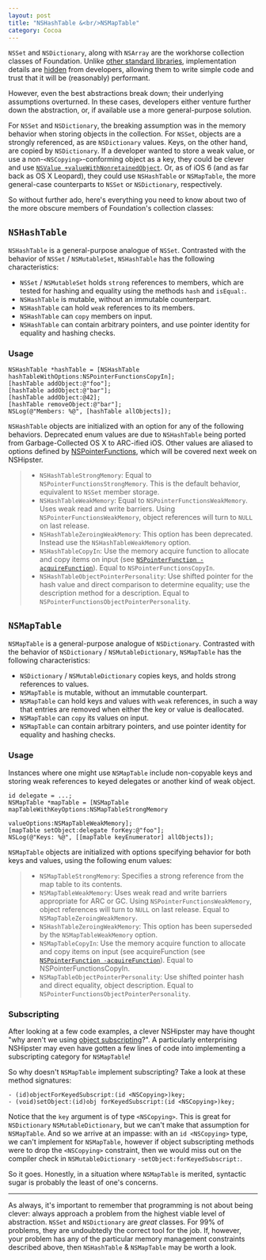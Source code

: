 ```yaml
---
layout: post
title: "NSHashTable &<br/>NSMapTable"
category: Cocoa
---
```


`NSSet` and `NSDictionary`, along with `NSArray` are the workhorse collection classes of Foundation. Unlike [ other standard libraries](http://en.wikipedia.org/wiki/Java_collections_framework), implementation details are [hidden](http://ridiculousfish.com/blog/posts/array.html) from developers, allowing them to write simple code and trust that it will be (reasonably) performant.

However, even the best abstractions break down; their underlying assumptions overturned. In these cases, developers either venture further down the abstraction, or, if available use a more general-purpose solution.

For `NSSet` and `NSDictionary`, the breaking assumption was in the memory behavior when storing objects in the collection. For `NSSet`, objects are a strongly referenced, as are `NSDictionary` values. Keys, on the other hand, are copied by `NSDictionary`. If a developer wanted to store a weak value, or use a non-`<NSCopying>`-conforming object as a key, they could be clever and use [`NSValue +valueWithNonretainedObject`](http://nshipster.com/nsvalue/). Or, as of iOS 6 (and as far back as OS X Leopard), they could use `NSHashTable` or `NSMapTable`, the more general-case counterparts to `NSSet` or `NSDictionary`, respectively.

So without further ado, here's everything you need to know about two of the more obscure members of Foundation's collection classes:

## `NSHashTable`

`NSHashTable` is a general-purpose analogue of `NSSet`. Contrasted with the behavior of `NSSet` / `NSMutableSet`, `NSHashTable` has the following characteristics:

- `NSSet` / `NSMutableSet` holds `strong` references to members, which are tested for hashing and equality using the methods `hash` and `isEqual:`.
- `NSHashTable` is mutable, without an immutable counterpart.
- `NSHashTable` can hold `weak` references to its members.
- `NSHashTable` can `copy` members on input.
- `NSHashTable` can contain arbitrary pointers, and use pointer identity for equality and hashing checks.

### Usage

~~~{objective-c}
NSHashTable *hashTable = [NSHashTable hashTableWithOptions:NSPointerFunctionsCopyIn];
[hashTable addObject:@"foo"];
[hashTable addObject:@"bar"];
[hashTable addObject:@42];
[hashTable removeObject:@"bar"];
NSLog(@"Members: %@", [hashTable allObjects]);
~~~

`NSHashTable` objects are initialized with an option for any of the following behaviors. Deprecated enum values are due to `NSHashTable` being ported from Garbage-Collected OS X to ARC-ified iOS. Other values are aliased to options defined by [NSPointerFunctions](http://developer.apple.com/library/ios/DOCUMENTATION/Cocoa/Reference/Foundation/Classes/NSPointerFunctions_Class/Introduction/Introduction.html), which will be covered next week on NSHipster.

> - `NSHashTableStrongMemory`: Equal to `NSPointerFunctionsStrongMemory`. This is the default behavior, equivalent to `NSSet` member storage.
> - `NSHashTableWeakMemory`: Equal to `NSPointerFunctionsWeakMemory`. Uses weak read and write barriers. Using `NSPointerFunctionsWeakMemory`, object references will turn to `NULL` on last release.
> - `NSHashTableZeroingWeakMemory`: This option has been deprecated. Instead use the `NSHashTableWeakMemory` option.
> - `NSHashTableCopyIn`: Use the memory acquire function to allocate and copy items on input (see [`NSPointerFunction -acquireFunction`](http://developer.apple.com/library/ios/DOCUMENTATION/Cocoa/Reference/Foundation/Classes/NSPointerFunctions_Class/Introduction/Introduction.html#//apple_ref/occ/instp/NSPointerFunctions/acquireFunction)). Equal to `NSPointerFunctionsCopyIn`.
> - `NSHashTableObjectPointerPersonality`: Use shifted pointer for the hash value and direct comparison to determine equality; use the description method for a description. Equal to `NSPointerFunctionsObjectPointerPersonality`.

## `NSMapTable`

`NSMapTable` is a general-purpose analogue of `NSDictionary`. Contrasted with the behavior of `NSDictionary` / `NSMutableDictionary`, `NSMapTable` has the following characteristics:

- `NSDictionary` / `NSMutableDictionary` copies keys, and holds strong references to values.
- `NSMapTable` is mutable, without an immutable counterpart.
- `NSMapTable` can hold keys and values with `weak` references, in such a way that entries are removed when either the key or value is deallocated.
- `NSMapTable` can `copy` its values on input.
- `NSMapTable` can contain arbitrary pointers, and use pointer identity for equality and hashing checks.

### Usage

Instances where one might use `NSMapTable` include non-copyable keys and storing weak references to keyed delegates or another kind of weak object.

~~~{objective-c}
id delegate = ...;
NSMapTable *mapTable = [NSMapTable mapTableWithKeyOptions:NSMapTableStrongMemory
                                             valueOptions:NSMapTableWeakMemory];
[mapTable setObject:delegate forKey:@"foo"];
NSLog(@"Keys: %@", [[mapTable keyEnumerator] allObjects]);
~~~

`NSMapTable` objects are initialized with options specifying behavior for both keys and values, using the following enum values:

> - `NSMapTableStrongMemory`: Specifies a strong reference from the map table to its contents.
> - `NSMapTableWeakMemory`: Uses weak read and write barriers appropriate for ARC or GC. Using `NSPointerFunctionsWeakMemory`, object references will turn to `NULL` on last release. Equal to `NSMapTableZeroingWeakMemory`.
> - `NSHashTableZeroingWeakMemory`: This option has been superseded by the `NSMapTableWeakMemory` option.
> - `NSMapTableCopyIn`: Use the memory acquire function to allocate and copy items on input (see acquireFunction (see [`NSPointerFunction -acquireFunction`](http://developer.apple.com/library/ios/DOCUMENTATION/Cocoa/Reference/Foundation/Classes/NSPointerFunctions_Class/Introduction/Introduction.html#//apple_ref/occ/instp/NSPointerFunctions/acquireFunction)). Equal to NSPointerFunctionsCopyIn.
> - `NSMapTableObjectPointerPersonality`: Use shifted pointer hash and direct equality, object description.
Equal to `NSPointerFunctionsObjectPointerPersonality`.

### Subscripting

After looking at a few code examples, a clever NSHipster may have thought "why aren't we using [object subscripting](http://nshipster.com/object-subscripting/)?". A particularly enterprising NSHipster may even have gotten a few lines of code into implementing a subscripting category for `NSMapTable`!

So why doesn't `NSMapTable` implement subscripting? Take a look at these method signatures:

~~~{objective-c}
- (id)objectForKeyedSubscript:(id <NSCopying>)key;
- (void)setObject:(id)obj forKeyedSubscript:(id <NSCopying>)key;
~~~

Notice that the `key` argument is of type `<NSCopying>`. This is great for `NSDictionary` `NSMutableDictionary`, but we can't make that assumption for `NSMapTable`. And so we arrive at an impasse: with an `id <NSCopying>` type, we can't implement for `NSMapTable`, however if object subscripting methods were to drop the `<NSCopying>` constraint, then we would miss out on the compiler check in `NSMutableDictionary` `-setObject:forKeyedSubscript:`.

So it goes. Honestly, in a situation where `NSMapTable` is merited, syntactic sugar is probably the least of one's concerns.

---

As always, it's important to remember that programming is not about being clever: always approach a problem from the highest viable level of abstraction. `NSSet` and `NSDictionary` are _great_ classes. For 99% of problems, they are undoubtedly the correct tool for the job. If, however, your problem has any of the particular memory management constraints described above, then `NSHashTable` & `NSMapTable` may be worth a look.
